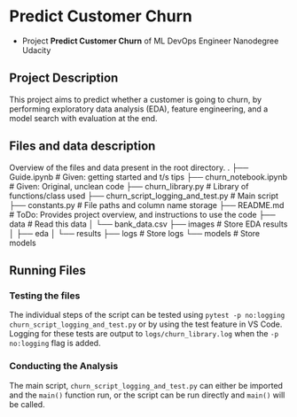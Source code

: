 # Predict Customer Churn

- Project **Predict Customer Churn** of ML DevOps Engineer Nanodegree Udacity

## Project Description
This project aims to predict whether a customer is going to churn, by performing exploratory data analysis (EDA), feature engineering, and a model search with evaluation at the end.

## Files and data description
Overview of the files and data present in the root directory. 
.
├── Guide.ipynb     # Given: getting started and t/s tips
├── churn_notebook.ipynb # Given: Original, unclean code
├── churn_library.py     # Library of functions/class used
├── churn_script_logging_and_test.py # Main script
├── constants.py         # File paths and column name storage
├── README.md            # ToDo: Provides project overview, and instructions to use the code
├── data                 # Read this data
│   └── bank_data.csv
├── images               # Store EDA results 
│   ├── eda
│   └── results
├── logs                 # Store logs
└── models               # Store models

## Running Files
### Testing the files
The individual steps of the script can be tested using `pytest -p no:logging churn_script_logging_and_test.py` or by using the test feature in VS Code. Logging for these tests are output to `logs/churn_library.log` when the `-p no:logging` flag is added. 
### Conducting the Analysis
The main script, `churn_script_logging_and_test.py` can either be imported and the `main()` function run, or the script can be run directly and `main()` will be called. 